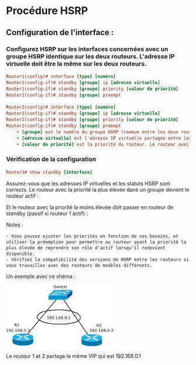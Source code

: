 # Procédure HSRP

## Configuration de l'interface :
### Configurez HSRP sur les interfaces concernées avec un groupe HSRP identique sur les deux routeurs. L'adresse IP virtuelle doit être la même sur les deux routeurs.
```ini
Router1(config)# interface [type] [numéro]
Router1(config-if)# standby [groupe] ip [adresse virtuelle]
Router1(config-if)# standby [groupe] priority [valeur de priorité]
Router1(config-if)# standby [groupe] preempt

Router2(config)# interface [type] [numéro]
Router2(config-if)# standby [groupe] ip [adresse virtuelle]
Router2(config-if)# standby [groupe] priority [valeur de priorité]
Router2(config-if)# standby [groupe] preempt
    • [groupe] est le numéro du groupe HSRP (commun entre les deux routeurs).
    • [adresse virtuelle] est l'adresse IP virtuelle partagée entre les deux routeurs.
    • [valeur de priorité] est la priorité du routeur. Le routeur avec la priorité la plus élevée devient le routeur actif.
```

### Vérification de la configuration
```ini
Router1# show standby [interface]
```
Assurez-vous que les adresses IP virtuelles et les statuts HSRP sont corrects. Le routeur avec la priorité la plus élevée dans un groupe devient le routeur actif :



Et le routeur avec la priorité la moins élevée doit passer en routeur de standby (passif si routeur 1 actif) :


Notes : 
    
    - Vous pouvez ajuster les priorités en fonction de vos besoins, et utiliser la préemption pour permettre au routeur ayant la priorité la plus élevée de reprendre son rôle d'actif lorsqu'il redevient disponible.
    - Vérifiez la compatibilité des versions de HSRP entre les routeurs si vous travaillez avec des routeurs de modèles différents.

Un exemple avec ce shéma : 

![Alt text](image-4.png)

Le routeur 1 et 2 partage la même VIP qui est 192.168.0.1


